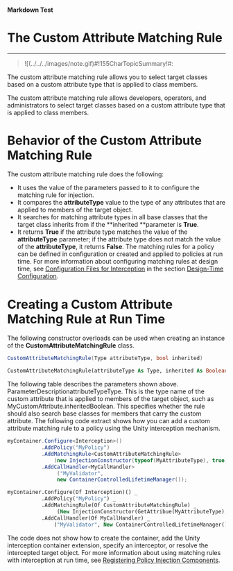 ﻿---
Source File Name: 75-Interception.docx
AssetID: e3c1e47a-2b21-4bff-8a1a-34f9191e4e65
Title: The Custom Attribute Matching Rule
Order In ToC: 2\6\1\2
Output Filename: 2\6\1\2_The Custom Attribute Matching Rule.markdown
---

#### Markdown Test ####
# The Custom Attribute Matching Rule #
----------


> ![(../../../images/note.gif)#!155CharTopicSummary!#:
> 
The custom attribute matching rule allows you to select target classes based on a custom attribute type that is applied to class members. 

The custom attribute matching rule allows developers, operators, and administrators to select target classes based on a custom attribute type that is applied to class members.  

# Behavior of the Custom Attribute Matching Rule #
The custom attribute matching rule does the following:  
+ It uses the value of the parameters passed to it to configure the matching rule for injection.
+ It compares the **attributeType** value to the type of any attributes that are applied to members of the target object.
+ It searches for matching attribute types in all base classes that the target class inherits from if the **inherited **parameter is **True**.
+ It returns **True** if the attribute type matches the value of the **attributeType** parameter; if the attribute type does not match the value of the **attributeType**, it returns **False**. 
The matching rules for a policy can be defined in configuration or created and applied to policies at run time. For more information about configuring matching rules at design time, see [Configuration Files for Interception](test-markdown_af2f3726-4a3e-4e31-8f97-ebca0db3d907.html) in the section [Design-Time Configuration](test-markdown_d084d31d-6894-4cd3-ab6b-40f7a69899b2.html).  

# Creating a Custom Attribute Matching Rule at Run Time #
The following constructor overloads can be used when creating an instance of the **CustomAttributeMatchingRule** class.  

```csharp
CustomAttributeMatchingRule(Type attributeType, bool inherited)
```


```vb
CustomAttributeMatchingRule(attributeType As Type, inherited As Boolean)
```

The following table describes the parameters shown above.  
ParameterDescriptionattributeTypeType. This is the type name of the custom attribute that is applied to members of the target object, such as MyCustomAttribute.inheritedBoolean. This specifies whether the rule should also search base classes for members that carry the custom attribute.
The following code extract shows how you can add a custom attribute matching rule to a policy using the Unity interception mechanism.  

```csharp
myContainer.Configure<Interception>()
           .AddPolicy("MyPolicy")
           .AddMatchingRule<CustomAttributeMatchingRule>
               (new InjectionConstructor(typeof(MyAttributeType), true))
           .AddCallHandler<MyCallHandler>
                ("MyValidator", 
                new ContainerControlledLifetimeManager());
```


```vb
myContainer.Configure(Of Interception)() _
           .AddPolicy("MyPolicy") _
           .AddMatchingRule(Of CustomAttributeMatchingRule) _
                (New InjectionConstructor(GetAttribue(MyAttributeType), True)) _
           .AddCallHandler(Of MyCallHandler) _
               ("MyValidator", New ContainerControlledLifetimeManager())

```

The code does not show how to create the container, add the Unity interception container extension, specify an interceptor, or resolve the intercepted target object. For more information about using matching rules with interception at run time, see [Registering Policy Injection Components](test-markdown_2090aa6d-38c7-4527-a211-aa4fa966e855.html).  



